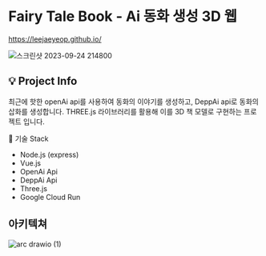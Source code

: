 # Fairy Tale Book - Ai 동화 생성 3D 웹
https://leejaeyeop.github.io/

![스크린샷 2023-09-24 214800](https://github.com/Leejaeyeop/ai_fairy_tale_book/assets/93045720/e54c052a-3807-4378-8c21-bcbc746439a9)

## 💡 Project Info
최근에 핫한 openAi api를 사용하여 동화의 이야기를 생성하고, DeppAi api로 동화의 삽화를 생성합니다. THREE.js 라이브러리를 활용해 이를 3D 책 모델로 구현하는 프로젝트 입니다.


🔧 기술 Stack
- Node.js (express)
- Vue.js
- OpenAi Api
- DeppAi Api
- Three.js
- Google Cloud Run


## 아키텍쳐
![arc drawio (1)](https://github.com/Leejaeyeop/ai_fairy_tale_book/assets/93045720/2ba74517-3341-4938-be43-51b4bf6180d3)
